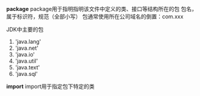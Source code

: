 **package**
package用于指明指明该文件中定义的类、接口等结构所在的包
包名，属于标识符，规范（全部小写）
	包通常使用所在公司域名的倒置：com.xxx

JDK中主要的包
1. 'java.lang'
2. 'java.net'
3. 'java.io'
4. 'java.util'
5. 'java.text'
6. 'java.sql'

**import**
import用于指定包下特定的类

